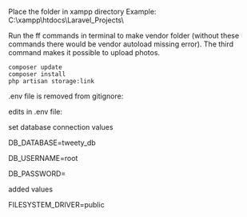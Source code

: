 Place the folder in xampp directory Example: C:\xampp\htdocs\Laravel_Projects\

Run the ff commands in terminal to make vendor folder (without these commands there would be vendor autoload missing error). 
The third command makes it possible to upload photos.

```
composer update
composer install
php artisan storage:link
```

.env file is removed from gitignore:

edits in .env file:

set database connection values

DB_DATABASE=tweety_db

DB_USERNAME=root

DB_PASSWORD=

added values

FILESYSTEM_DRIVER=public
